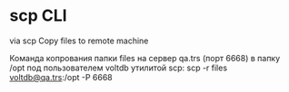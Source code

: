 # scp CLI

via scp
Copy files to remote machine

Команда копрования папки files на сервер qa.trs (порт 6668) в папку /opt под пользователем voltdb утилитой scp:
scp -r files voltdb@qa.trs:/opt -P 6668